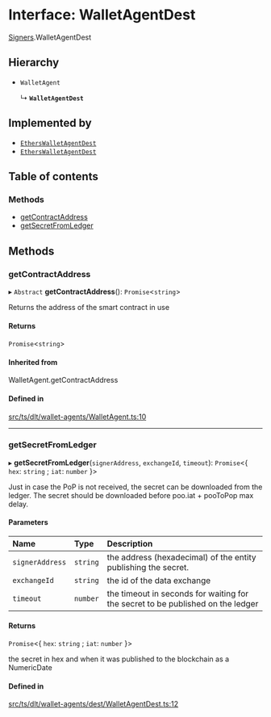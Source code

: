 # Interface: WalletAgentDest

[Signers](../modules/Signers.md).WalletAgentDest

## Hierarchy

- `WalletAgent`

  ↳ **`WalletAgentDest`**

## Implemented by

- [`EthersWalletAgentDest`](../classes/Signers.EthersWalletAgentDest.md)
- [`EthersWalletAgentDest`](../classes/EthersWalletAgentDest.md)

## Table of contents

### Methods

- [getContractAddress](Signers.WalletAgentDest.md#getcontractaddress)
- [getSecretFromLedger](Signers.WalletAgentDest.md#getsecretfromledger)

## Methods

### getContractAddress

▸ `Abstract` **getContractAddress**(): `Promise`<`string`\>

Returns the address of the smart contract in use

#### Returns

`Promise`<`string`\>

#### Inherited from

WalletAgent.getContractAddress

#### Defined in

[src/ts/dlt/wallet-agents/WalletAgent.ts:10](https://gitlab.com/i3-market/code/wp3/t3.2/conflict-resolution/non-repudiation-library/-/blob/08a7999/src/ts/dlt/wallet-agents/WalletAgent.ts#L10)

___

### getSecretFromLedger

▸ **getSecretFromLedger**(`signerAddress`, `exchangeId`, `timeout`): `Promise`<{ `hex`: `string` ; `iat`: `number`  }\>

Just in case the PoP is not received, the secret can be downloaded from the ledger.
The secret should be downloaded before poo.iat + pooToPop max delay.

#### Parameters

| Name | Type | Description |
| :------ | :------ | :------ |
| `signerAddress` | `string` | the address (hexadecimal) of the entity publishing the secret. |
| `exchangeId` | `string` | the id of the data exchange |
| `timeout` | `number` | the timeout in seconds for waiting for the secret to be published on the ledger |

#### Returns

`Promise`<{ `hex`: `string` ; `iat`: `number`  }\>

the secret in hex and when it was published to the blockchain as a NumericDate

#### Defined in

[src/ts/dlt/wallet-agents/dest/WalletAgentDest.ts:12](https://gitlab.com/i3-market/code/wp3/t3.2/conflict-resolution/non-repudiation-library/-/blob/08a7999/src/ts/dlt/wallet-agents/dest/WalletAgentDest.ts#L12)
